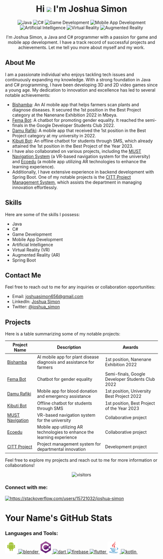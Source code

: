 <h1 align="center">Hi  <img src="https://raw.githubusercontent.com/MartinHeinz/MartinHeinz/master/wave.gif" width="30px">   I'm Joshua Simon</h1>

<p align="center">
  <img src="https://img.shields.io/badge/Java-Expert-orange?style=for-the-badge" alt="Java">
  <img src="https://img.shields.io/badge/C%23-Expert-brightgreen?style=for-the-badge" alt="C#">
  <img src="https://img.shields.io/badge/Game%20Development-Expert-blueviolet?style=for-the-badge" alt="Game Development">
  <img src="https://img.shields.io/badge/Mobile%20App%20Development-Expert-yellow?style=for-the-badge" alt="Mobile App Development">
  <img src="https://img.shields.io/badge/Artificial%20Intelligence-Expert-red?style=for-the-badge" alt="Artificial Intelligence">
  <img src="https://img.shields.io/badge/Virtual%20Reality-Proficient-blue?style=for-the-badge" alt="Virtual Reality">
  <img src="https://img.shields.io/badge/Augmented%20Reality-Proficient-lightblue?style=for-the-badge" alt="Augmented Reality">
</p>

<p align="center">
I'm Joshua Simon, a Java and C# programmer with a passion for game and mobile app development. I have a track record of successful projects and achievements. Let me tell you more about myself and my work.
</p>

## About Me
I am a passionate individual who enjoys tackling tech issues and continuously expanding my knowledge. With a strong foundation in Java and C# programming, I have been developing 3D and 2D video games since a young age. My dedication to innovation and excellence has led to several notable achievements:

- [Bishamba](https://example.com/bishamba): An AI mobile app that helps farmers scan plants and diagnose diseases. It secured the 1st position in the Best Project category at the Nanenane Exhibition 2022 in Mbeya.
- [Fema Bot](https://example.com/femabot): A chatbot for promoting gender equality. It reached the semi-finals in the Google Developer Students Club 2022.
- [Damu Rafiki](https://example.com/damurafiki): A mobile app that received the 1st position in the Best Project category at my university in 2022.
- [Kibuti Bot](https://example.com/kibutibot): An offline chatbot for students through SMS, which already attained the 1st position in the Best Project of the Year 2023.
- I have also collaborated on various projects, including the [MUST Navigation System](https://example.com/mustnavigation) (a VR-based navigation system for the university) and [Ecoedu](https://example.com/ecoledu) (a mobile app utilizing AR technologies to enhance the learning experience).
- Additionally, I have extensive experience in backend development with Spring Boot. One of my notable projects is the [CITT Project Management System](https://example.com/cittproject), which assists the department in managing innovation effortlessly.

## Skills 
Here are some of the skills I possess:

- Java
- C#
- Game Development
- Mobile App Development
- Artificial Intelligence
- Virtual Reality (VR)
- Augmented Reality (AR)
- Spring Boot

## Contact Me
Feel free to reach out to me for any inquiries or collaboration opportunities:

- Email: joshuasimon656@gmail.com
- LinkedIn: [Joshua Simon](https://www.linkedin.com/in/joshuasimon)
- Twitter: [@joshua_simon](https://twitter.com/JosureSimon)

## Projects
Here is a table summarizing some of my notable projects:

| Project Name     | Description                                                                                         | Awards                                  |
| ---------------- | --------------------------------------------------------------------------------------------------- | --------------------------------------- |
| [Bishamba](https://example.com/bishamba)         | AI mobile app for plant disease diagnosis and assistance for farmers                                | 1st position, Nanenane Exhibition 2022   |
| [Fema Bot](https://example.com/femabot)         | Chatbot for gender equality                                                                          | Semi-finals, Google Developer Students Club 2022 |
| [Damu Rafiki](https://example.com/damurafiki)      | Mobile app for blood donation and emergency assistance                                               | 1st position, University Best Project 2022 |
| [Kibuti Bot](https://example.com/kibutibot)       | Offline chatbot for students through SMS                                                             | 1st position, Best Project of the Year 2023 |
| [MUST Navigation](https://example.com/mustnavigation)  | VR-based navigation system for the university                                                        | Collaborative project                     |
| [Ecoedu](https://example.com/ecoledu)           | Mobile app utilizing AR technologies to enhance the learning experience                              | Collaborative project                     |
| [CITT Project](https://example.com/cittproject)     | Project management system for departmental innovation                                               | Development project                       |

Feel free to explore my projects and reach out to me for more information or collaborations!

<p align="center">
  <img src="https://visitor-badge.glitch.me/badge?page_id=Frontpage656" alt="visitors">
</p>



<h3 align="left">Connect with me:</h3>
<p align="left">
<a href="https://stackoverflow.com/users/https://stackoverflow.com/users/15721032/joshua-simon" target="blank"><img align="center" src="https://raw.githubusercontent.com/rahuldkjain/github-profile-readme-generator/master/src/images/icons/Social/stack-overflow.svg" alt="https://stackoverflow.com/users/15721032/joshua-simon" height="30" width="40" /></a>
</p>

# Your Name's GitHub Stats



<h3 align="left">Languages and Tools:</h3>
<p align="left"> <a href="https://developer.android.com" target="_blank" rel="noreferrer"> <img src="https://raw.githubusercontent.com/devicons/devicon/master/icons/android/android-original-wordmark.svg" alt="android" width="40" height="40"/> </a> <a href="https://www.blender.org/" target="_blank" rel="noreferrer"> <img src="https://download.blender.org/branding/community/blender_community_badge_white.svg" alt="blender" width="40" height="40"/> </a> <a href="https://www.w3schools.com/cs/" target="_blank" rel="noreferrer"> <img src="https://raw.githubusercontent.com/devicons/devicon/master/icons/csharp/csharp-original.svg" alt="csharp" width="40" height="40"/> </a> </a> <a href="https://dart.dev" target="_blank" rel="noreferrer"> <img src="https://www.vectorlogo.zone/logos/dartlang/dartlang-icon.svg" alt="dart" width="40" height="40"/> </a> <a href="https://firebase.google.com/" target="_blank" rel="noreferrer"> <img src="https://www.vectorlogo.zone/logos/firebase/firebase-icon.svg" alt="firebase" width="40" height="40"/> </a> <a href="https://flutter.dev" target="_blank" rel="noreferrer"> <img src="https://www.vectorlogo.zone/logos/flutterio/flutterio-icon.svg" alt="flutter" width="40" height="40"/><a href="https://www.java.com" target="_blank" rel="noreferrer"> <img src="https://raw.githubusercontent.com/devicons/devicon/master/icons/java/java-original.svg" alt="java" width="40" height="40"/> </a> <a href="https://kotlinlang.org" target="_blank" rel="noreferrer"> <img src="https://www.vectorlogo.zone/logos/kotlinlang/kotlinlang-icon.svg" alt="kotlin" width="40" height="40"/> </a> <a href="https://www.mysql.com/" target="_blank" rel="noreferrer"> <img 
